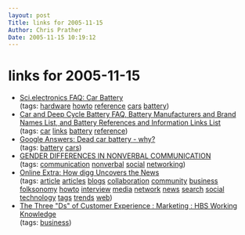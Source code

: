 ```yaml
---
layout: post
Title: links for 2005-11-15  
Author: Chris Prather
Date: 2005-11-15 10:19:12
---
```


# links for 2005-11-15
<ul class="delicious">
	<li>
		<div class="delicious-link"><a href="http://www.repairfaq.org/ELE/F_Car_Battery.html">Sci.electronics FAQ: Car Battery</a></div>
		<div class="delicious-tags">(tags: <a href="http://del.icio.us/perigrin/hardware">hardware</a> <a href="http://del.icio.us/perigrin/howto">howto</a> <a href="http://del.icio.us/perigrin/reference">reference</a> <a href="http://del.icio.us/perigrin/cars">cars</a> <a href="http://del.icio.us/perigrin/battery">battery</a>)</div>
	</li>
	<li>
		<div class="delicious-link"><a href="http://www.uuhome.de/william.darden/">Car and Deep Cycle Battery FAQ, Battery Manufacturers and Brand Names List, and Battery References and Information Links List</a></div>
		<div class="delicious-tags">(tags: <a href="http://del.icio.us/perigrin/car">car</a> <a href="http://del.icio.us/perigrin/links">links</a> <a href="http://del.icio.us/perigrin/battery">battery</a> <a href="http://del.icio.us/perigrin/reference">reference</a>)</div>
	</li>
	<li>
		<div class="delicious-link"><a href="http://answers.google.com/answers/threadview?id=575473">Google Answers: Dead car battery - why?</a></div>
		<div class="delicious-tags">(tags: <a href="http://del.icio.us/perigrin/battery">battery</a> <a href="http://del.icio.us/perigrin/cars">cars</a>)</div>
	</li>
	<li>
		<div class="delicious-link"><a href="http://www.colostate.edu/Depts/Speech/rccs/theory20.htm">GENDER DIFFERENCES IN NONVERBAL COMMUNICATION</a></div>
		<div class="delicious-tags">(tags: <a href="http://del.icio.us/perigrin/communication">communication</a> <a href="http://del.icio.us/perigrin/nonverbal">nonverbal</a> <a href="http://del.icio.us/perigrin/social">social</a> <a href="http://del.icio.us/perigrin/networking">networking</a>)</div>
	</li>
	<li>
		<div class="delicious-link"><a href="http://www.businessweek.com/magazine/content/05_47/b3960426.htm">Online Extra: How digg Uncovers the News</a></div>
		<div class="delicious-tags">(tags: <a href="http://del.icio.us/perigrin/article">article</a> <a href="http://del.icio.us/perigrin/articles">articles</a> <a href="http://del.icio.us/perigrin/blogs">blogs</a> <a href="http://del.icio.us/perigrin/collaboration">collaboration</a> <a href="http://del.icio.us/perigrin/community">community</a> <a href="http://del.icio.us/perigrin/business">business</a> <a href="http://del.icio.us/perigrin/folksonomy">folksonomy</a> <a href="http://del.icio.us/perigrin/howto">howto</a> <a href="http://del.icio.us/perigrin/interview">interview</a> <a href="http://del.icio.us/perigrin/media">media</a> <a href="http://del.icio.us/perigrin/network">network</a> <a href="http://del.icio.us/perigrin/news">news</a> <a href="http://del.icio.us/perigrin/search">search</a> <a href="http://del.icio.us/perigrin/social">social</a> <a href="http://del.icio.us/perigrin/technology">technology</a> <a href="http://del.icio.us/perigrin/tags">tags</a> <a href="http://del.icio.us/perigrin/trends">trends</a> <a href="http://del.icio.us/perigrin/web">web</a>)</div>
	</li>
	<li>
		<div class="delicious-link"><a href="http://hbswk.hbs.edu/item.jhtml?id=5075&t=marketing">The Three "Ds" of Customer Experience : Marketing : HBS Working Knowledge</a></div>
		<div class="delicious-tags">(tags: <a href="http://del.icio.us/perigrin/business">business</a>)</div>
	</li>
</ul>

